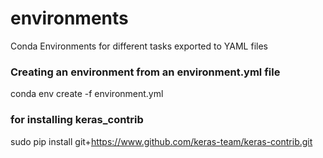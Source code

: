 # environments
Conda Environments for different tasks exported to YAML files

### Creating an environment from an environment.yml file

conda env create -f environment.yml

### for installing keras_contrib

sudo pip install git+https://www.github.com/keras-team/keras-contrib.git





